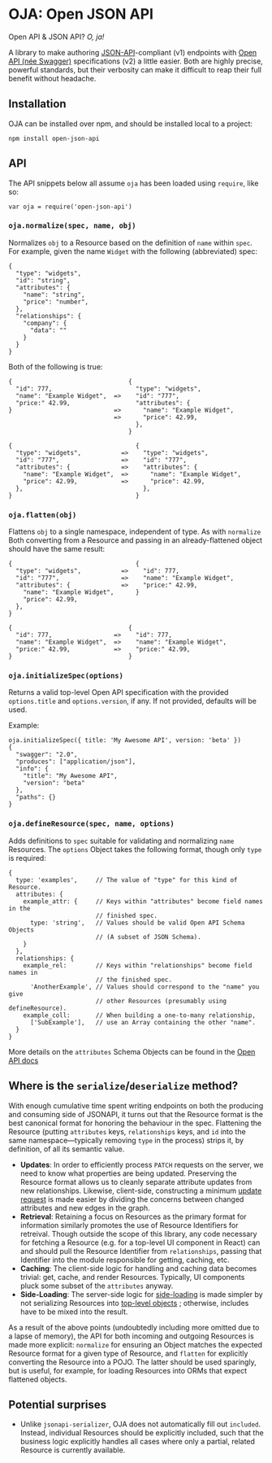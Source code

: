 # OJA: Open JSON API

Open API & JSON API? _O, ja!_

A library to make authoring [JSON-API][jsonapi]-compliant (v1) endpoints with
[Open API (née Swagger)][openapi] specifications (v2) a little easier. Both
are highly precise, powerful standards, but their verbosity can make it
difficult to reap their full benefit without headache.

## Installation

OJA can be installed over npm, and should be installed local to a project:

```
npm install open-json-api
```

## API

The API snippets below all assume `oja` has been loaded using `require`, like
so:

```
var oja = require('open-json-api')
```

### `oja.normalize(spec, name, obj)`

Normalizes `obj` to a Resource based on the definition of `name` within `spec`.
For example, given the name `Widget` with the following (abbreviated) spec:

```
{
  "type": "widgets",
  "id": "string",
  "attributes": {
    "name": "string",
    "price": "number",
  },
  "relationships": {
    "company": {
      "data": ""
    }
  }
}
```

Both of the following is true:

```
{                                {
  "id": 777,                       "type": "widgets",
  "name": "Example Widget",  =>    "id": "777",
  "price:" 42.99,                  "attributes": {
}                            =>      "name": "Example Widget",
                             =>      "price": 42.99,
                                   },
                                 }

{                                  {
  "type": "widgets",           =>    "type": "widgets",
  "id": "777",                 =>    "id": "777",
  "attributes": {              =>    "attributes": {
    "name": "Example Widget",  =>      "name": "Example Widget",
    "price": 42.99,            =>      "price": 42.99,
  },                                 },
}                                  }
```

### `oja.flatten(obj)`

Flattens `obj` to a single namespace, independent of type. As with `normalize`
Both converting from a Resource and passing in an already-flattened object
should have the same result:

```
{                                  {
  "type": "widgets",           =>    "id": 777,
  "id": "777",                 =>    "name": "Example Widget",
  "attributes": {              =>    "price:" 42.99,
    "name": "Example Widget",      }
    "price": 42.99,
  },
}

{                                {
  "id": 777,                 =>    "id": 777,
  "name": "Example Widget",  =>    "name": "Example Widget",
  "price:" 42.99,            =>    "price:" 42.99,
}                                }
```

### `oja.initializeSpec(options)`

Returns a valid top-level Open API specification with the provided `options.title` and `options.version`, if any. If not provided, defaults will be used.

Example:

```
oja.initializeSpec({ title: 'My Awesome API', version: 'beta' })
{
  "swagger": "2.0",
  "produces": ["application/json"],
  "info": {
    "title": "My Awesome API",
    "version": "beta"
  },
  "paths": {}
}
```

### `oja.defineResource(spec, name, options)`

Adds definitions to `spec` suitable for validating and normalizing `name`
Resources. The `options` Object takes the following format, though only `type`
is required:

```
{
  type: 'examples',     // The value of "type" for this kind of Resource.
  attributes: {
    example_attr: {     // Keys within "attributes" become field names in the
                        // finished spec.
      type: 'string',   // Values should be valid Open API Schema Objects
                        // (A subset of JSON Schema).
    }
  },
  relationships: {
    example_rel:        // Keys within "relationships" become field names in
                        // the finished spec.
      'AnotherExample', // Values should correspond to the "name" you give
                        // other Resources (presumably using defineResource).
    example_coll:       // When building a one-to-many relationship,
      ['SubExample'],   // use an Array containing the other "name".
  }
}
```

More details on the `attributes` Schema Objects can be found in the [Open API
docs][schema-object]

## Where is the `serialize`/`deserialize` method?

With enough cumulative time spent writing endpoints on both the producing and
consuming side of JSONAPI, it turns out that the Resource format is the best
canonical format for honoring the behaviour in the spec. Flattening the
Resource (putting `attributes` keys, `relationships` keys, and `id` into the
same namespace—typically removing `type` in the process) strips it, by
definition, of all its semantic value.

- **Updates**: In order to efficiently process `PATCH` requests on the server,
  we need to know what properties are being updated. Preserving the Resource
  format allows us to cleanly separate attribute updates from new
  relationships. Likewise, client-side, constructing a minimum [update
  request][jsonapi-update] is made easier by dividing the concerns between
  changed attributes and new edges in the graph.
- **Retrieval**: Retaining a focus on Resources as the primary format for
  information similarly promotes the use of Resource Identifiers for retreival.
  Though outside the scope of this library, any code necessary for fetching
  a Resource (e.g. for a top-level UI component in React) can and should pull
  the Resource Identifier from `relationships`, passing that Identifier into
  the module responsible for getting, caching, etc.
- **Caching**: The client-side logic for handling and caching data becomes
  trivial: get, cache, and render Resources. Typically, UI components pluck
  some subset of the `attributes` anyway.
- **Side-Loading**: The server-side logic for [side-loading][side-loading] is
  made simpler by not serializing Resources into [top-level objects][top-level]
  ; otherwise, includes have to be mixed into the result.

As a result of the above points (undoubtedly including more omitted due to a
lapse of memory), the API for both incoming and outgoing Resources is made more
explicit: `normalize` for ensuring an Object matches the expected Resource
format for a given type of Resource, and `flatten` for explicitly converting
the Resource into a POJO. The latter should be used sparingly, but is useful,
for example, for loading Resources into ORMs that expect flattened objects.

## Potential surprises

- Unlike `jsonapi-serializer`, OJA does not automatically fill out `included`.
Instead, individual Resources should be explicitly included, such that the
business logic explicitly handles all cases where only a partial, related
Resource is currently available.

[jsonapi]: http://jsonapi.org/format/
[openapi]: https://github.com/OAI/OpenAPI-Specification/blob/master/versions/2.0.md
[schema-object]: https://github.com/OAI/OpenAPI-Specification/blob/master/versions/2.0.md#schemaObject
[jsonapi-update]: http://jsonapi.org/format/#crud-updating-resource-attributes
[side-loading]: http://jsonapi.org/format/#fetching-includes
[top-level]: http://jsonapi.org/format/#document-top-level
